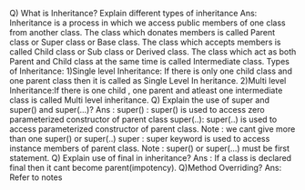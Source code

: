 Q) What is Inheritance? Explain different types of inheritance
Ans: Inheritance is a process in which we access public members of one class 
from another class.
The class which donates members is called Parent class or Super class or Base class.
The class which accepts members is called Child class or Sub class or Derived class.
The class which act as both Parent and Child class at the same time is called Intermediate class.
Types of Inheritance:
1)Single level Inheritance: If there is only one child class and one parent class then it is called as Single Level In
heritance.
2)Multi level Inheritance:If there is one child , one parent and atleast one intermediate class is called Multi 
level inheritance.
Q) Explain the use of super and super() and super(...)?
Ans : super() : super() is used to access zero parameterized constructor of
parent class
super(..): super(..) is used to access parameterized constructor of parent class.
Note : we cant give more than one super() or super(..)
super : super keyword is used to access instance members of parent class.
Note : super() or super(...) must be first statement.
Q) Explain use of final in inheritance?
Ans : If a class is declared final then it cant become parent(impotency).
Q)Method Overriding?
Ans: Refer to notes
